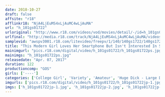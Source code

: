 ```yaml
---
date: 2018-10-27
draft: false
affsite: "r18"
afflinkr18: "NjA4LjEuMS4xLjAuMC4wLjAuMA"
url: "h_101gs01722"
urloriginal: "http://www.r18.com/videos/vod/movies/detail/-/id=h_101gs01722"
urlfinal: "http://media.r18.com/track/NjA4LjEuMS4xLjAuMC4wLjAuMA/videos/vod/movies/detail/-/id=h_101gs01722"
samplevid: "awspv3001.r18.com/litevideo/freepv/1/140/140gs1722/140gs1722_dmb_w.mp4"
title: "This Modern Girl Loves Her Smartphone But Isn't Interested In Sex, But When This Dirty Old Man Gave Her Some Slimy Foreplay And Continued Assaulting Her With His Big Cock, She Eventually Transformed Into A Sex Loving Slut #001"
mainimgurl: "pics.r18.com/digital/video/h_101gs01722/h_101gs01722ps.jpg"
mainimgs: "h_101gs01722ps.jpg"
releasedate: "Apr. 07, 2017"
duration: 122
productioncomp: "GOS"
girls: ['----']
categories: ['College Girl', 'Variety', 'Amateur', 'Huge Dick - Large Dick']
imgurls: ['pics.r18.com/digital/video/h_101gs01722/h_101gs01722jp-1.jpg', 'pics.r18.com/digital/video/h_101gs01722/h_101gs01722jp-2.jpg', 'pics.r18.com/digital/video/h_101gs01722/h_101gs01722jp-3.jpg', 'pics.r18.com/digital/video/h_101gs01722/h_101gs01722jp-4.jpg', 'pics.r18.com/digital/video/h_101gs01722/h_101gs01722jp-5.jpg', 'pics.r18.com/digital/video/h_101gs01722/h_101gs01722jp-6.jpg', 'pics.r18.com/digital/video/h_101gs01722/h_101gs01722jp-7.jpg', 'pics.r18.com/digital/video/h_101gs01722/h_101gs01722jp-8.jpg', 'pics.r18.com/digital/video/h_101gs01722/h_101gs01722jp-9.jpg', 'pics.r18.com/digital/video/h_101gs01722/h_101gs01722jp-10.jpg', 'pics.r18.com/digital/video/h_101gs01722/h_101gs01722jp-11.jpg', 'pics.r18.com/digital/video/h_101gs01722/h_101gs01722jp-12.jpg', 'pics.r18.com/digital/video/h_101gs01722/h_101gs01722jp-13.jpg', 'pics.r18.com/digital/video/h_101gs01722/h_101gs01722jp-14.jpg', 'pics.r18.com/digital/video/h_101gs01722/h_101gs01722jp-15.jpg', 'pics.r18.com/digital/video/h_101gs01722/h_101gs01722jp-16.jpg', 'pics.r18.com/digital/video/h_101gs01722/h_101gs01722jp-17.jpg', 'pics.r18.com/digital/video/h_101gs01722/h_101gs01722jp-18.jpg', 'pics.r18.com/digital/video/h_101gs01722/h_101gs01722jp-19.jpg', 'pics.r18.com/digital/video/h_101gs01722/h_101gs01722jp-20.jpg']
imgs: ['h_101gs01722jp-1.jpg', 'h_101gs01722jp-2.jpg', 'h_101gs01722jp-3.jpg', 'h_101gs01722jp-4.jpg', 'h_101gs01722jp-5.jpg', 'h_101gs01722jp-6.jpg', 'h_101gs01722jp-7.jpg', 'h_101gs01722jp-8.jpg', 'h_101gs01722jp-9.jpg', 'h_101gs01722jp-10.jpg', 'h_101gs01722jp-11.jpg', 'h_101gs01722jp-12.jpg', 'h_101gs01722jp-13.jpg', 'h_101gs01722jp-14.jpg', 'h_101gs01722jp-15.jpg', 'h_101gs01722jp-16.jpg', 'h_101gs01722jp-17.jpg', 'h_101gs01722jp-18.jpg', 'h_101gs01722jp-19.jpg', 'h_101gs01722jp-20.jpg']
---
```

